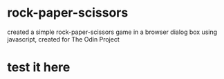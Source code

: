# rock-paper-scissors
created a simple rock-paper-scissors game in a browser dialog box using javascript, created for The Odin Project

# test it here
